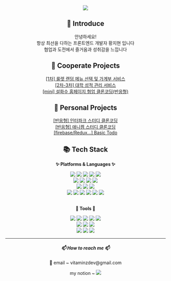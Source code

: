 <div align=center>
	<img src="https://capsule-render.vercel.app/api?type=waving&color=auto&height=200&section=header&text=welcome!&fontSize=90" />	
</div>

<div align=center>
	<div>
		<h2> 🌱 Introduce</h2>
		<p>안녕하세요!
		<br />
		항상 최선을 다하는 프론트엔드 개발자 황지현 입니다
		<br />협업과 도전에서 즐거움과 성취감을 느낍니다
		</p>
	</div>
	<div>
		<h2> 🤝 Cooperate Projects</h2>
		<p>
		<a href="https://github.com/vitaZ-dev/food-roulette" target="_blank">[1차] 룰렛 랜덤 메뉴 선택 및 가계부 서비스</a> <br />
		<a href="https://github.com/vitaZ-dev/smart-grade" target="_blank">[2차-3차] 대학 성적 관리 서비스</a>
		<br />
		<a href="https://github.com/vitaZ-dev/clone-sulwhasoo" target="_blank">[mini] 설화수 홈페이지 협업 클론코딩(반응형)</a>
		</p>
	</div>
	<div>
		<h2> 📝 Personal Projects</h2>
		<p>
		<a href="https://github.com/vitaZ-dev/clone-interpark" target="_blank">[반응형] 인터파크 스터디 클론코딩</a> <br />
		<a href="https://github.com/vitaZ-dev/clone-anychem" target="_blank">[반응형] 애니켐 스터디 클론코딩</a>
		<br />
		<a href="https://github.com/vitaZ-dev/fb-todo" target="_blank">[firebase/Redux...] Basic Todo </a>
		</p>
	</div>
	<div>
		<h2> 📚 Tech Stack</h2>
		<div>
			<p><b>✨ Platforms & Languages ✨</b></p>
			<img src="https://img.shields.io/badge/React-61DAFB?style=flat&logo=react&logoColor=white" />
			<img src="https://img.shields.io/badge/Axios-5A29E4?style=flat&logo=axios&logoColor=fff"/>
			<img src="https://img.shields.io/badge/TypeScript-3178C6?style=flat&logo=TypeScript&logoColor=white" />
			<img src="https://img.shields.io/badge/JavaScript-F7DF1E?style=flat&logo=JavaScript&logoColor=white" />
			<img src="https://img.shields.io/badge/NextJS-000000?style=flat&logo=nextdotjs&logoColor=white" />
			<br />
			<img src="https://img.shields.io/badge/Redux-764ABC?style=flat&logo=Redux&logoColor=white" />
			<img src="https://img.shields.io/badge/ReduxToolkit-764ABC?style=flat&logo=redux&logoColor=fff"/>
			<img src="https://img.shields.io/badge/ReduxSaga-999999?style=flat&logo=reduxsaga&logoColor=fff"/>
			<img src="https://img.shields.io/badge/Recoil-3578E5?style=flat&logo=Recoil&logoColor=white" />
			<br/>
			<img src="https://img.shields.io/badge/Tailwind-06B6D4?style=flat&logo=tailwindcss&logoColor=fff"/>
			<img src="https://img.shields.io/badge/AntDesign-0170FE?style=flat&logo=antdesign&logoColor=fff"/>
			<img src="https://img.shields.io/badge/Bootstrap-7952B3?style=flat&logo=bootstrap&logoColor=fff"/>
			<br />
			<img src="https://img.shields.io/badge/Firebase-FFCA28?style=flat&logo=firebase&logoColor=fff"/>
			<img src="https://img.shields.io/badge/StyledComponent-DB7093?style=flat&logo=styledcomponents&logoColor=white" />
			<img src="https://img.shields.io/badge/Sass-CC6699?style=flat&logo=Sass&logoColor=white" />
			<img src="https://img.shields.io/badge/CSS3-1572B6?style=flat&logo=CSS3&logoColor=white" />
			<img src="https://img.shields.io/badge/HTML5-E34F26?style=flat&logo=HTML5&logoColor=white" />
			<img src="https://img.shields.io/badge/jQuery-0769AD?style=flat&logo=jquery&logoColor=fff"/> 
		</div>
		<br />
		<div>
			<p><b>🔧 Tools 🔧</b></p>
			<img src="https://img.shields.io/badge/Git-F05032?style=flat&logo=git&logoColor=fff"/>
			<img src="https://img.shields.io/badge/GitHub-181717?style=flat&logo=GitHub&logoColor=white" />
			<img src="https://img.shields.io/badge/Sourcetree-0052CC?style=flat&logo=Sourcetree&logoColor=white" />
			<img src="https://img.shields.io/badge/Swagger-85EA2D?style=flat&logo=swagger&logoColor=fff"/>
			<img src="https://img.shields.io/badge/Postman-FF6C37?style=flat&logo=postman&logoColor=fff"/>
			<br />
			<img src="https://img.shields.io/badge/Visual%20Studio%20Code-007ACC?style=flat&logo=VisualStudioCode&logoColor=white" />
			<img src="https://img.shields.io/badge/Prettier-F7B93E?style=flat&logo=Prettier&logoColor=white" />
			<img src="https://img.shields.io/badge/ESLint-4B32C3?style=flat&logo=eslint&logoColor=white" />
			<br />
			<img src="https://img.shields.io/badge/Slack-4A154B?style=flat&logo=slack&logoColor=fff"/>
			<img src="https://img.shields.io/badge/Notion-fff?style=flat&logo=Notion&logoColor=000"/>
			<img src="https://img.shields.io/badge/Figma-F24E1E?style=flat&logo=figma&logoColor=fff"/>
		</div>
	</div>
	<hr />
	<div>
	<h5> 📫 How to reach me 📫 </h5>
	<p> 📧 email ~ vitaminzdev@gmail.com </p>
	<p> my notion ~ <a href="https://www.notion.so/e5ee79b802ef4edfbc3e0f50dd1c944c" target="_blank"><img src="https://img.shields.io/badge/Notion-fff?style=flat&logo=Notion&logoColor=000"/></a> </p>
	</div>
</div>

<!--
**vitaZ-dev/vitaZ-dev** is a ✨ _special_ ✨ repository because its `README.md` (this file) appears on your GitHub profile.

Here are some ideas to get you started:

- 🔭 I’m currently working on ...
- 🌱 I’m currently learning ...
- 👯 I’m looking to collaborate on ...
- 🤔 I’m looking for help with ...
- 💬 Ask me about ...
- 📫 How to reach me: ...
- 😄 Pronouns: ...
- ⚡ Fun fact: ...
-->
